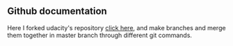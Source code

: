 ## Github documentation
Here I forked udacity's repository [click here](https://github.com/udacity/pdsnd_github), and make branches and merge them together in master branch through different git commands. 



